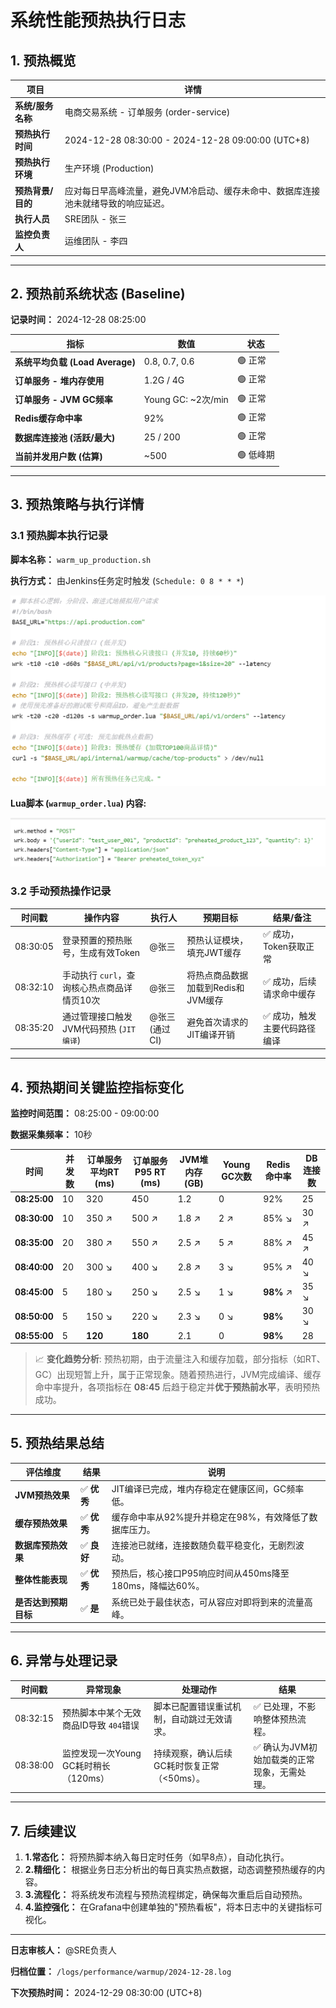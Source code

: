 # **系统性能预热执行日志**

## **1. 预热概览**

| 项目                    | 详情                                                                              |
| ----------------------- | --------------------------------------------------------------------------------- |
| **系统/服务名称** | 电商交易系统 - 订单服务 (order-service)                                           |
| **预热执行时间**  | 2024-12-28 08:30:00 - 2024-12-28 09:00:00 (UTC+8)                                 |
| **预热执行环境**  | 生产环境 (Production)                                                             |
| **预热背景/目的** | 应对每日早高峰流量，避免JVM冷启动、缓存未命中、数据库连接池未就绪导致的响应延迟。 |
| **执行人员**      | SRE团队 - 张三                                                                    |
| **监控负责人**    | 运维团队 - 李四                                                                   |

---

## **2. 预热前系统状态 (Baseline)**

**记录时间：** 2024-12-28 08:25:00


| 指标                                  | 数值               | 状态      |
| ------------------------------------- | ------------------ | --------- |
| **系统平均负载 (Load Average)** | 0.8, 0.7, 0.6      | 🟢 正常   |
| **订单服务 - 堆内存使用**       | 1.2G / 4G          | 🟢 正常   |
| **订单服务 - JVM GC频率**       | Young GC: ~2次/min | 🟢 正常   |
| **Redis缓存命中率**             | 92%                | 🟢 正常   |
| **数据库连接池 (活跃/最大)**    | 25 / 200           | 🟢 正常   |
| **当前并发用户数 (估算)**       | ~500               | 🟢 低峰期 |

---

## **3. 预热策略与执行详情**

### **3.1 预热脚本执行记录**

**脚本名称：** `warm_up_production.sh`

**执行方式：** 由Jenkins任务定时触发 (`Schedule: 0 8 * * *`)

![1757042443032](image/性能预热日志/1757042443032.png)

**Lua脚本 (`warmup_order.lua`) 内容:**

![1757042506544](image/性能预热日志/1757042506544.png)


### **3.2 手动预热操作记录**

| 时间戳   | 操作内容                                      | 执行人         | 预期目标                           | 结果/备注                     |
| -------- | --------------------------------------------- | -------------- | ---------------------------------- | ----------------------------- |
| 08:30:05 | 登录预置的预热账号，生成有效Token             | @张三          | 预热认证模块，填充JWT缓存          | ✅ 成功，Token获取正常        |
| 08:32:10 | 手动执行 `curl`，查询核心热点商品详情页10次 | @张三          | 将热点商品数据加载到Redis和JVM缓存 | ✅ 成功，后续请求命中缓存     |
| 08:35:20 | 通过管理接口触发JVM代码预热 (`JIT编译`)     | @张三 (通过CI) | 避免首次请求的JIT编译开销          | ✅ 成功，触发主要代码路径编译 |

---

## **4. 预热期间关键监控指标变化**

**监控时间范围：** 08:25:00 - 09:00:00

**数据采集频率：** 10秒

| 时间               | 并发数 | 订单服务平均RT (ms) | 订单服务P95 RT (ms) | JVM堆内存 (GB) | Young GC次数 | Redis命中率        | DB连接数 |
| ------------------ | ------ | ------------------- | ------------------- | -------------- | ------------ | ------------------ | -------- |
| **08:25:00** | 10     | 320                 | 450                 | 1.2            | 0            | 92%                | 25       |
| **08:30:00** | 10     | 350 ↗️            | 500 ↗️            | 1.8 ↗️       | 2 ↗️       | 85% ↘️           | 30 ↗️  |
| **08:35:00** | 20     | 380 ↗️            | 550 ↗️            | 2.5 ↗️       | 5 ↗️       | 88% ↗️           | 45 ↗️  |
| **08:40:00** | 20     | 300 ↘️            | 400 ↘️            | 2.8 ↗️       | 3 ↘️       | 95% ↗️           | 40 ↘️  |
| **08:45:00** | 5      | 180 ↘️            | 250 ↘️            | 2.5 ↘️       | 1 ↘️       | **98%** ↗️ | 35 ↘️  |
| **08:50:00** | 5      | 150 ↘️            | 220 ↘️            | 2.3 ↘️       | 0 ↘️       | **98%**      | 30 ↘️  |
| **08:55:00** | 5      | **120**       | **180**       | 2.1            | 0            | **98%**      | 28       |

> 📈 **变化趋势分析**: 预热初期，由于流量注入和缓存加载，部分指标（如RT、GC）出现短暂上升，属于正常现象。随着预热进行，JVM完成编译、缓存命中率提升，各项指标在 **08:45** 后趋于稳定并**优于预热前水平**，表明预热成功。

---

## **5. 预热结果总结**

| 评估维度                   | 结果              | 说明                                                     |
| -------------------------- | ----------------- | -------------------------------------------------------- |
| **JVM预热效果**      | ✅ **优秀** | JIT编译已完成，堆内存稳定在健康区间，GC频率低。          |
| **缓存预热效果**     | ✅ **优秀** | 缓存命中率从92%提升并稳定在98%，有效降低了数据库压力。   |
| **数据库预热效果**   | ✅ **良好** | 连接池已就绪，连接数随负载平稳变化，无剧烈波动。         |
| **整体性能表现**     | ✅ **优秀** | 预热后，核心接口P95响应时间从450ms降至180ms，降幅达60%。 |
| **是否达到预期目标** | ✅ **是**   | 系统已处于最佳状态，可从容应对即将到来的流量高峰。       |

---

## **6. 异常与处理记录**

| 时间戳   | 异常现象                                 | 处理动作                                    | 结果                                         |
| -------- | ---------------------------------------- | ------------------------------------------- | -------------------------------------------- |
| 08:32:15 | 预热脚本中某个无效商品ID导致 `404`错误 | 脚本已配置错误重试机制，自动跳过无效请求。  | ✅ 已处理，不影响整体预热流程。              |
| 08:38:00 | 监控发现一次Young GC耗时稍长（120ms）    | 持续观察，确认后续GC耗时恢复正常（<50ms）。 | ✅ 确认为JVM初始加载类的正常现象，无需处理。 |

---

## **7. 后续建议**

1. **1.常态化：** 将预热脚本纳入每日定时任务（如早8点），自动化执行。
2. **2.精细化：** 根据业务日志分析出的每日真实热点数据，动态调整预热缓存的内容。
3. **3.流程化：** 将系统发布流程与预热流程绑定，确保每次重启后自动预热。
4. **4.监控强化：** 在Grafana中创建单独的"预热看板"，将本日志中的关键指标可视化。

---

**日志审核人：** @SRE负责人

**归档位置：** `/logs/performance/warmup/2024-12-28.log`

**下次预热时间：** 2024-12-29 08:30:00 (UTC+8)
